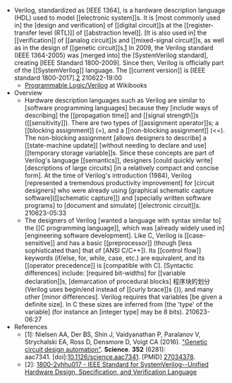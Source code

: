 - Verilog, standardized as [IEEE 1364], is a hardware description language (HDL) used to model [[electronic system]]s. It is [most commonly used in] the [design and verification] of [[digital circuit]]s at the [[register-transfer level (RTL)]] of [[abstraction level]]. [It is also used in] the [[verification]] of [[analog circuit]]s and [[mixed-signal circuit]]s, as well as in the design of [[genetic circuit]]s.[1](((sABQFZx2A))) In 2009, the Verilog standard (IEEE 1364-2005) was [merged into] the [SystemVerilog standard], creating [IEEE Standard 1800-2009]. Since then, Verilog is officially part of the [[SystemVerilog]] language. The [[current version]] is [IEEE standard 1800-2017].[2](((x28eaTLej)))
210622-19:00
    - [Programmable Logic/Verilog](https://en.wikibooks.org/wiki/Programmable_Logic/Verilog) at Wikibooks
- Overview
    - Hardware description languages such as Verilog are similar to [software programming languages] because they [include ways of describing] the [[propagation time]] and [[signal strength]]s ([[sensitivity]]). There are two types of [[assignment operator]]s; a [[blocking assignment]] (=), and a [[non-blocking assignment]] (<=). The non-blocking assignment [allows designers to describe] a [[state-machine update]] [without needing to declare and use] [[temporary storage variable]]s. Since these concepts are part of Verilog's language [[semantics]], designers [could quickly write] [descriptions of large circuits] [in a relatively compact and concise form]. At the time of Verilog's introduction (1984), Verilog [represented a tremendous productivity improvement] for [circuit designers] who were already using [graphical schematic capture software]([[schematic capture]]) and [specially written software programs] to [document and simulate] [[electronic circuit]]s.
210623-05:33
    - The designers of Verilog [wanted a language with syntax similar to] the [[C programming language]], which was [already widely used in] [engineering software development]. Like C, Verilog is [[case-sensitive]] and has a basic [[preprocessor]] (though [less sophisticated than] that of [ANSI C/C++]). Its [[control flow]] keywords (if/else, for, while, case, etc.) are equivalent, and its [[operator precedence]] is [compatible with C]. [Syntactic differences] include: [required bit-widths] for [[variable declaration]]s, [demarcation of procedural blocks] 程序块的划分 (Verilog uses begin/end instead of [[curly brace]]s {}), and many other [minor differences]. Verilog requires that variables [be given a definite size]. In C these sizes are inferred from [the 'type' of the variable] (for instance an [integer type] may be 8 bits).
210623-06:27
- References
    - [1]: Nielsen AA, Der BS, Shin J, Vaidyanathan P, Paralanov V, Strychalski EA, Ross D, Densmore D, Voigt CA (2016). ["Genetic circuit design automation"](https://doi.org/10.1126%2Fscience.aac7341). __Science__. **352** (6281): aac7341. [doi]:[10.1126/science.aac7341](https://doi.org/10.1126%2Fscience.aac7341). [PMID] [27034378](https://pubmed.ncbi.nlm.nih.gov/27034378).
    - [2]: [1800-2vhhu017 - IEEE Standard for SystemVerilog--Unified Hardware Design, Specification, and Verification Language](http://standards.ieee.org/findstds/standard/1800-2017.html)
